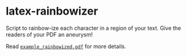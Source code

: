 # latex-rainbowizer
Script to rainbow-ize each character in a region of your text. Give the readers of your PDF an aneurysm!

Read [`example_rainbowized.pdf`](example_rainbowized.pdf) for more details.
